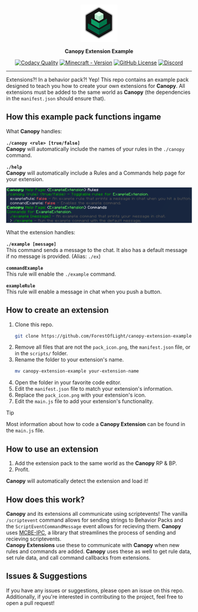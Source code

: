 <div align="center">
    <a href="./pack_icon.png">
        <img src="./pack_icon.png" alt="Canopy Extension Example Icon" width="100" height="100">
    </a>
    <p><b>Canopy Extension Example</b></p>

[![Codacy Quality](https://app.codacy.com/project/badge/Grade/10040a714ad84a2f912d4dae9d3f6e57)](https://app.codacy.com/gh/ForestOfLight/Canopy-Extension-Example/dashboard?utm_source=gh&utm_medium=referral&utm_content=&utm_campaign=Badge_grade)
[![Minecraft - Version](https://img.shields.io/badge/Minecraft-v1.21.50_(Bedrock)-brightgreen)](https://feedback.minecraft.net/hc/en-us/sections/360001186971-Release-Changelogs)
[![GitHub License](https://img.shields.io/github/license/forestoflight/canopy-extension-example)](LICENSE)
[![Discord](https://badgen.net/discord/members/9KGche8fxm?icon=discord&label=Discord&list=what)](https://discord.gg/9KGche8fxm)
</div>

---

Extensions?! In a behavior pack?! Yep! This repo contains an example pack designed to teach you how to create your own extensions for **Canopy**. All extensions must be added to the same world as **Canopy** (the dependencies in the `manifest.json` should ensure that).

## How this example pack functions ingame

What **Canopy** handles:

**`./canopy <rule> [true/false]`**  
**Canopy** will automatically include the names of your rules in the `./canopy` command.

**`./help`**  
**Canopy** will automatically include a Rules and a Commands help page for your extension.

![Help Page](./example_help.png)

What the extension handles:

**`./example [message]`**  
This command sends a message to the chat. It also has a default message if no message is provided. (Alias: `./ex`)

**`commandExample`**  
This rule will enable the `./example` command.

**`exampleRule`**  
This rule will enable a message in chat when you push a button.

## How to create an extension

1. Clone this repo.   
    ```sh
    git clone https://github.com/ForestOfLight/canopy-extension-example.git
    ```
2. Remove all files that are not the `pack_icon.png`, the `manifest.json` file, or in the `scripts/` folder.
3. Rename the folder to your extension's name.   
    ```sh
    mv canopy-extension-example your-extension-name
    ```
4. Open the folder in your favorite code editor.
5. Edit the `manifest.json` file to match your extension's information.
6. Replace the `pack_icon.png` with your extension's icon.
7. Edit the `main.js` file to add your extension's functionality.

> [!TIP]
> Most information about how to code a **Canopy Extension** can be found in the `main.js` file.

## How to use an extension

1. Add the extension pack to the same world as the **Canopy** RP & BP.
2. Profit.

**Canopy** will automatically detect the extension and load it!

## How does this work?

**Canopy** and its extensions all communicate using scriptevents! The vanilla `/scriptevent` command allows for sending strings to Behavior Packs and the `ScriptEventCommandMessage` event allows for recieving them. **Canopy** uses [MCBE-IPC](https://https://github.com/OmniacDev/MCBE-IPC), a library that streamlines the process of sending and recieving scriptevents.  
**Canopy Extensions** use these to communicate with **Canopy** when new rules and commands are added. **Canopy** uses these as well to get rule data, set rule data, and call command callbacks from extensions.  

## Issues & Suggestions

If you have any issues or suggestions, please open an issue on this repo. Additionally, if you're interested in contributing to the project, feel free to open a pull request! 
